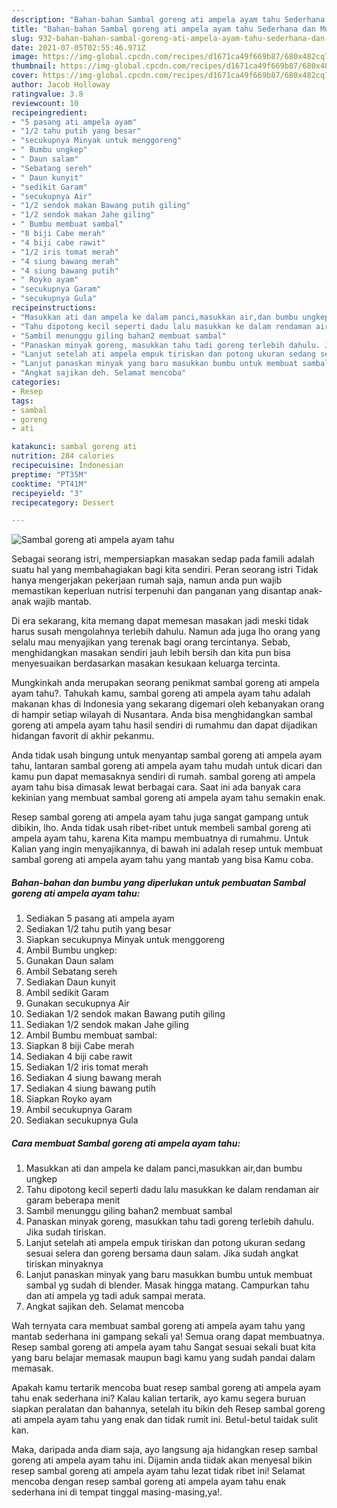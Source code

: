 ```yaml
---
description: "Bahan-bahan Sambal goreng ati ampela ayam tahu Sederhana dan Mudah Dibuat"
title: "Bahan-bahan Sambal goreng ati ampela ayam tahu Sederhana dan Mudah Dibuat"
slug: 932-bahan-bahan-sambal-goreng-ati-ampela-ayam-tahu-sederhana-dan-mudah-dibuat
date: 2021-07-05T02:55:46.971Z
image: https://img-global.cpcdn.com/recipes/d1671ca49f669b87/680x482cq70/sambal-goreng-ati-ampela-ayam-tahu-foto-resep-utama.jpg
thumbnail: https://img-global.cpcdn.com/recipes/d1671ca49f669b87/680x482cq70/sambal-goreng-ati-ampela-ayam-tahu-foto-resep-utama.jpg
cover: https://img-global.cpcdn.com/recipes/d1671ca49f669b87/680x482cq70/sambal-goreng-ati-ampela-ayam-tahu-foto-resep-utama.jpg
author: Jacob Holloway
ratingvalue: 3.8
reviewcount: 10
recipeingredient:
- "5 pasang ati ampela ayam"
- "1/2 tahu putih yang besar"
- "secukupnya Minyak untuk menggoreng"
- " Bumbu ungkep"
- " Daun salam"
- "Sebatang sereh"
- " Daun kunyit"
- "sedikit Garam"
- "secukupnya Air"
- "1/2 sendok makan Bawang putih giling"
- "1/2 sendok makan Jahe giling"
- " Bumbu membuat sambal"
- "8 biji Cabe merah"
- "4 biji cabe rawit"
- "1/2 iris tomat merah"
- "4 siung bawang merah"
- "4 siung bawang putih"
- " Royko ayam"
- "secukupnya Garam"
- "secukupnya Gula"
recipeinstructions:
- "Masukkan ati dan ampela ke dalam panci,masukkan air,dan bumbu ungkep"
- "Tahu dipotong kecil seperti dadu lalu masukkan ke dalam rendaman air garam beberapa menit"
- "Sambil menunggu giling bahan2 membuat sambal"
- "Panaskan minyak goreng, masukkan tahu tadi goreng terlebih dahulu. Jika sudah tiriskan."
- "Lanjut setelah ati ampela empuk tiriskan dan potong ukuran sedang sesuai selera dan goreng bersama daun salam. Jika sudah angkat tiriskan minyaknya"
- "Lanjut panaskan minyak yang baru masukkan bumbu untuk membuat sambal yg sudah di blender. Masak hingga matang. Campurkan tahu dan ati ampela yg tadi aduk sampai merata."
- "Angkat sajikan deh. Selamat mencoba"
categories:
- Resep
tags:
- sambal
- goreng
- ati

katakunci: sambal goreng ati 
nutrition: 284 calories
recipecuisine: Indonesian
preptime: "PT35M"
cooktime: "PT41M"
recipeyield: "3"
recipecategory: Dessert

---
```



![Sambal goreng ati ampela ayam tahu](https://img-global.cpcdn.com/recipes/d1671ca49f669b87/680x482cq70/sambal-goreng-ati-ampela-ayam-tahu-foto-resep-utama.jpg)

Sebagai seorang istri, mempersiapkan masakan sedap pada famili adalah suatu hal yang membahagiakan bagi kita sendiri. Peran seorang istri Tidak hanya mengerjakan pekerjaan rumah saja, namun anda pun wajib memastikan keperluan nutrisi terpenuhi dan panganan yang disantap anak-anak wajib mantab.

Di era  sekarang, kita memang dapat memesan masakan jadi meski tidak harus susah mengolahnya terlebih dahulu. Namun ada juga lho orang yang selalu mau menyajikan yang terenak bagi orang tercintanya. Sebab, menghidangkan masakan sendiri jauh lebih bersih dan kita pun bisa menyesuaikan berdasarkan masakan kesukaan keluarga tercinta. 



Mungkinkah anda merupakan seorang penikmat sambal goreng ati ampela ayam tahu?. Tahukah kamu, sambal goreng ati ampela ayam tahu adalah makanan khas di Indonesia yang sekarang digemari oleh kebanyakan orang di hampir setiap wilayah di Nusantara. Anda bisa menghidangkan sambal goreng ati ampela ayam tahu hasil sendiri di rumahmu dan dapat dijadikan hidangan favorit di akhir pekanmu.

Anda tidak usah bingung untuk menyantap sambal goreng ati ampela ayam tahu, lantaran sambal goreng ati ampela ayam tahu mudah untuk dicari dan kamu pun dapat memasaknya sendiri di rumah. sambal goreng ati ampela ayam tahu bisa dimasak lewat berbagai cara. Saat ini ada banyak cara kekinian yang membuat sambal goreng ati ampela ayam tahu semakin enak.

Resep sambal goreng ati ampela ayam tahu juga sangat gampang untuk dibikin, lho. Anda tidak usah ribet-ribet untuk membeli sambal goreng ati ampela ayam tahu, karena Kita mampu membuatnya di rumahmu. Untuk Kalian yang ingin menyajikannya, di bawah ini adalah resep untuk membuat sambal goreng ati ampela ayam tahu yang mantab yang bisa Kamu coba.

<!--inarticleads1-->

##### Bahan-bahan dan bumbu yang diperlukan untuk pembuatan Sambal goreng ati ampela ayam tahu:

1. Sediakan 5 pasang ati ampela ayam
1. Sediakan 1/2 tahu putih yang besar
1. Siapkan secukupnya Minyak untuk menggoreng
1. Ambil  Bumbu ungkep:
1. Gunakan  Daun salam
1. Ambil Sebatang sereh
1. Sediakan  Daun kunyit
1. Ambil sedikit Garam
1. Gunakan secukupnya Air
1. Sediakan 1/2 sendok makan Bawang putih giling
1. Sediakan 1/2 sendok makan Jahe giling
1. Ambil  Bumbu membuat sambal:
1. Siapkan 8 biji Cabe merah
1. Sediakan 4 biji cabe rawit
1. Sediakan 1/2 iris tomat merah
1. Sediakan 4 siung bawang merah
1. Sediakan 4 siung bawang putih
1. Siapkan  Royko ayam
1. Ambil secukupnya Garam
1. Sediakan secukupnya Gula




<!--inarticleads2-->

##### Cara membuat Sambal goreng ati ampela ayam tahu:

1. Masukkan ati dan ampela ke dalam panci,masukkan air,dan bumbu ungkep
1. Tahu dipotong kecil seperti dadu lalu masukkan ke dalam rendaman air garam beberapa menit
1. Sambil menunggu giling bahan2 membuat sambal
1. Panaskan minyak goreng, masukkan tahu tadi goreng terlebih dahulu. Jika sudah tiriskan.
1. Lanjut setelah ati ampela empuk tiriskan dan potong ukuran sedang sesuai selera dan goreng bersama daun salam. Jika sudah angkat tiriskan minyaknya
1. Lanjut panaskan minyak yang baru masukkan bumbu untuk membuat sambal yg sudah di blender. Masak hingga matang. Campurkan tahu dan ati ampela yg tadi aduk sampai merata.
1. Angkat sajikan deh. Selamat mencoba




Wah ternyata cara membuat sambal goreng ati ampela ayam tahu yang mantab sederhana ini gampang sekali ya! Semua orang dapat membuatnya. Resep sambal goreng ati ampela ayam tahu Sangat sesuai sekali buat kita yang baru belajar memasak maupun bagi kamu yang sudah pandai dalam memasak.

Apakah kamu tertarik mencoba buat resep sambal goreng ati ampela ayam tahu enak sederhana ini? Kalau kalian tertarik, ayo kamu segera buruan siapkan peralatan dan bahannya, setelah itu bikin deh Resep sambal goreng ati ampela ayam tahu yang enak dan tidak rumit ini. Betul-betul taidak sulit kan. 

Maka, daripada anda diam saja, ayo langsung aja hidangkan resep sambal goreng ati ampela ayam tahu ini. Dijamin anda tiidak akan menyesal bikin resep sambal goreng ati ampela ayam tahu lezat tidak ribet ini! Selamat mencoba dengan resep sambal goreng ati ampela ayam tahu enak sederhana ini di tempat tinggal masing-masing,ya!.

